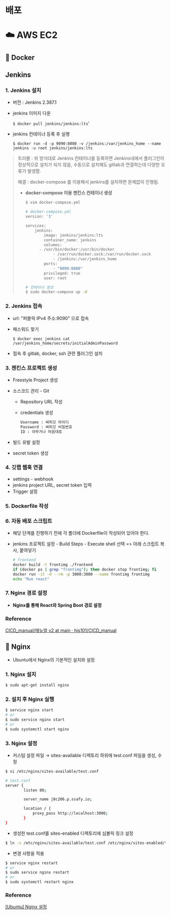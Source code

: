 # 배포

# ☁️ AWS EC2

## 🐳 Docker

## Jenkins

### 1. Jenkins 설치

- 버전 : Jenkins 2.387.1
- jenkins 이미지 다운
    
    `$ docker pull jenkins/jenkins:lts`’
    
- jenkins 컨테이너 등록 후 실행
    
    `$ docker run -d -p 9090:8080 -v /jenkins:/var/jenkins_home --name jenkins -u root jenkins/jenkins:lts`
    

> 트러블 : 위 방식대로 Jenkins 컨테이너를 등록하면 Jenkins내에서 플러그인이 정상적으로 설치가 되지 않음, 수동으로 설치해도 gitlab과 연결하는데 다양한 오류가 발생함.
> 
> 
> 해결 :  docker-compose 를 이용해서 jenkins를 설치하면 문제없이 진행됨.
> 
> - **docker-compose 이용 젠킨스 컨테이너 생성**
>     
>     ```bash
>     $ vim docker-compose.yml
>     
>     # docker-compose.yml
>     version: '3'
>     
>     services:
>         jenkins:
>             image: jenkins/jenkins:lts
>             container_name: jenkins
>             volumes:
>     	    - /usr/bin/docker:/usr/bin/docker
>                 - /var/run/docker.sock:/var/run/docker.sock
>                 - /jenkins:/var/jenkins_home
>             ports:
>                 - "9090:8080"
>             privileged: true
>             user: root
>     
>     # 컨테이너 생성
>     $ sudo docker-compose up -d
>     ```
>     

### 2. Jenkins 접속

- url: "퍼블릭 IPv4 주소:9090" 으로 접속
- 패스워드 찾기
    
    `$ docker exec jenkins cat /var/jenkins_home/secrets/initialAdminPassword`
    
- 접속 후 gitlab, docker, ssh 관련 플러그인 설치

### 3. **젠킨스 프로젝트 생성**

- Freestyle Project 생성
- 소스코드 관리 -  Git
    - Repository URL 작성
    - credentials 생성
        
        ```bash
        Username : 싸피깃 아이디
        Password : 싸피깃 비밀번호
        ID : 아무거나 마음대로
        ```
        
- 빌드 유발 설정
- secret token  생성

### 4. 깃랩 웹훅 연결

- settings - webhook
- jenkins project URL, secret token 입력
- Trigger 설정

### 5. Dockerfile 작성

### 6. 자동 배포 스크립트

- 해당 단계를 진행하기 전에 각 폴더에 Dockerfile이 작성되어 있어야 한다.
- jenkins 프로젝트 설정 - Build Steps - Execute shell 선택 => 아래 스크립트 복사, 붙여넣기
    
    ```bash
    # frontend
    docker build -t frontimg ./frontend
    if (docker ps | grep "frontimg"); then docker stop frontimg; fi
    docker run -it -d --rm -p 3000:3000 --name frontimg frontimg
    echo "Run react"
    ```
    

### 7. **Nginx 경로 설정**

- **Nginx를 통해 React와 Spring Boot 경로 설정**

### Reference

[CICD_manual/매뉴얼 v2 at main · hjs101/CICD_manual](https://github.com/hjs101/CICD_manual/tree/main/%EB%A7%A4%EB%89%B4%EC%96%BC%20v2)

## 🦖 Nginx

- Ubuntu에서 Nginx의 기본적인 설치와 설정

### 1. **Nginx 설치**

```bash
$ sudo apt-get install nginx
```

### 2. 설치 후 Nginx 실행

```bash
$ service nginx start
# or
$ sudo service nginx start
# or
$ sudo systemctl start nginx
```

### 3. **Nginx 설정**

- 커스텀 설정 파일 → sites-available 디렉토리 하위에 test.conf 파일을 생성,  수정

```bash
$ vi /etc/nginx/sites-available/test.conf

# test.conf
server {
        listen 80;

        server_name j8c206.p.ssafy.io;

        location / {
            proxy_pass http://localhost:3000;
        }
}
```

- 생성한 test.conf를 sites-enabled 디렉토리에 심볼릭 링크 설정

```bash
$ ln -s /etc/nginx/sites-available/test.conf /etc/nginx/sites-enabled/test.conf
```

- 변경 사항을 적용

```bash
$ service nginx restart
# or
$ sudo service nginx restart
# or
$ sudo systemctl restart nginx
```

### Reference

[[Ubuntu] Nginx 설정](https://computer-science-student.tistory.com/737)